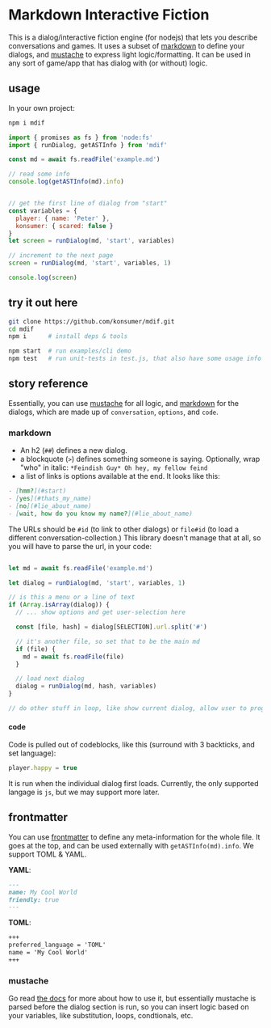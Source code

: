 # Markdown Interactive Fiction

This is a dialog/interactive fiction engine (for nodejs) that lets you describe conversations and games. It uses a subset of [markdown](https://docs.github.com/en/get-started/writing-on-github/getting-started-with-writing-and-formatting-on-github/basic-writing-and-formatting-syntax) to define your dialogs, and [mustache](http://mustache.github.io/mustache.5.html) to express light logic/formatting. It can be used in any sort of game/app that has dialog with (or without) logic.

## usage

In your own project:

```sh
npm i mdif
```

```js
import { promises as fs } from 'node:fs'
import { runDialog, getASTInfo } from 'mdif'

const md = await fs.readFile('example.md')

// read some info
console.log(getASTInfo(md).info)


// get the first line of dialog from "start"
const variables = {
  player: { name: 'Peter' },
  konsumer: { scared: false }
}
let screen = runDialog(md, 'start', variables)

// increment to the next page
screen = runDialog(md, 'start', variables, 1)

console.log(screen)
```


## try it out here

```sh
git clone https://github.com/konsumer/mdif.git
cd mdif
npm i      # install deps & tools

npm start  # run examples/cli demo
npm test   # run unit-tests in test.js, that also have some usage info
```

## story reference

Essentially, you can use [mustache](http://mustache.github.io/mustache.5.html) for all logic, and [markdown](https://docs.github.com/en/get-started/writing-on-github/getting-started-with-writing-and-formatting-on-github/basic-writing-and-formatting-syntax) for the dialogs, which are made up of `conversation`, `options`, and `code`.

### markdown

- An h2 (`##`) defines a new dialog.
- a blockquote (`>`) defines something someone is saying. Optionally, wrap "who" in italic: `*Feindish Guy* Oh hey, my fellow feind`
- a list of links is options available at the end. It looks like this:

```md
- [hmm?](#start)
- [yes](#thats_my_name)
- [no](#lie_about_name)
- [wait, how do you know my name?](#lie_about_name)
```

The URLs should be `#id` (to link to other dialogs) or `file#id` (to load a different conversation-collection.) This library doesn't manage that at all, so you will have to parse the url, in your code:

```js

let md = await fs.readFile('example.md')

let dialog = runDialog(md, 'start', variables, 1) 

// is this a menu or a line of text
if (Array.isArray(dialog)) {
  // ... show options and get user-selection here

  const [file, hash] = dialog[SELECTION].url.split('#')

  // it's another file, so set that to be the main md
  if (file) {
    md = await fs.readFile(file)
  }

  // load next dialog
  dialog = runDialog(md, hash, variables)
}

// do other stuff in loop, like show current dialog, allow user to progress, etc

```


#### code

Code is pulled out of codeblocks, like this (surround with 3 backticks, and set language):


```js
player.happy = true
```

It is run when the individual dialog first loads. Currently, the only supported langage is `js`, but we may support more later.


## frontmatter

You can use [frontmatter](https://gohugo.io/content-management/front-matter/) to define any meta-information for the whole file. It goes at the top, and can be used externally with `getASTInfo(md).info`. We support TOML & YAML.

**YAML**:
```md
---
name: My Cool World
friendly: true
---
```

**TOML**:
```md
+++
preferred_language = 'TOML'
name = 'My Cool World'
+++
```

### mustache

Go read  [the docs](http://mustache.github.io/mustache.5.html) for more about how to use it, but essentially mustache is parsed before the dialog section is run, so you can insert logic based on your variables, like substitution, loops, condtionals, etc.


